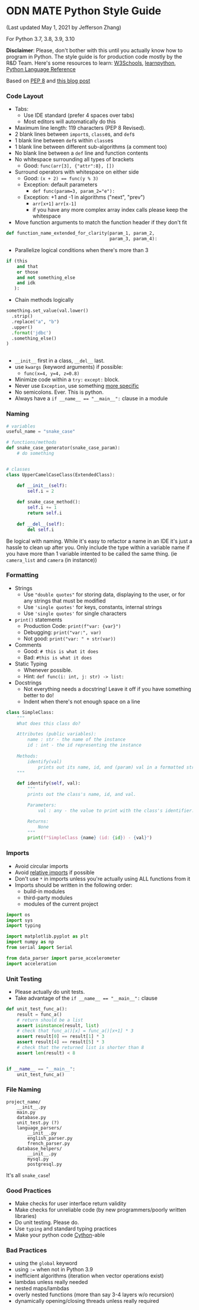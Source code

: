 # ODN MATE Python Style Guide
(Last updated May 1, 2021 by Jefferson Zhang)

For Python 3.7, 3.8, 3.9, 3.10

**Disclaimer**:
Please, don't bother with this until you actually know how to program in Python. The style guide is for production code mostly by the R&D Team. Here's some resources to learn: [W3Schools](https://www.w3schools.com/python/), [learnpython](https://www.learnpython.org/), [Python Language Reference](https://docs.python.org/3/reference/index.html)

Based on [PEP 8](https://www.python.org/dev/peps/pep-0008/) and [this blog post](https://luminousmen.com/post/the-ultimate-python-style-guidelines)

### Code Layout
- Tabs:
	- Use IDE standard (prefer 4 spaces over tabs)
	- Most editors will automatically do this
- Maximum line length: 119 characters (PEP 8 Revised). 
- 2 blank lines between `import`s, `class`es, and `def`s
- 1 blank line between `def`s within `class`es
- 1 blank line between different sub-algorithms (a comment too)
- No blank line between a `def` line and function contents
- No whitespace surrounding all types of brackets
	- Good: `func(arr[3], {"attr":8}, [])`
- Surround operators with whitespace on either side
	- Good: `(x + 2) == func(y % 3)`
	- Exception: default parameters
		- `def func(param=3, param_2="e"):`
	- Exception: +1 and -1 in algorithms ("next", "prev")
		- `arr[x+1]` `arr[x-1]`
		- if you have any more complex array index calls please keep the whitespace
- Move function arguments to match the function header if they don't fit
```py
def function_name_extended_for_clarity(param_1, param_2, 
                                       param_3, param_4):
```
- Parallelize logical conditions when there's more than 3
```py
if (this
    and that
    or those
    and not something_else
    and idk
   ):
```
- Chain methods logically
```py
something.set_value(val.lower()
  .strip()
  .replace("a", "b")
  .upper()
  .format('jdbc')
  .something_else()
)
					
```
- `__init__` first in a class, `__del__` last.
- use `kwargs` (keyword arguments) if possible:
	- `func(x=4, y=4, z=0.8)`
- Minimize code within a `try:` `except:` block. 
- Never use `Exception`, use something [more specific](https://docs.python.org/3/library/exceptions.html)
- No semicolons. Ever. This is python.
- Always have a `if __name__ == "__main__":` clause in a module

### Naming

```py
# variables
useful_name = "snake_case"

# functions/methods
def snake_case_generator(snake_case_param):
	# do something


# classes
class UpperCamelCaseClass(ExtendedClass):

	def __init__(self):
		self.i = 2
		
	def snake_case_method():
		self.i += 1
		return self.i
		
	def __del__(self):
		del self.i
```

Be logical with naming. While it's easy to refactor a name in an IDE it's just a hassle to clean up after you. Only include the type within a variable name if you have more than 1 variable intented to be called the same thing. (ie `camera_list` and `camera` (in instance))

### Formatting
- Strings
	- Use `"double quotes"` for storing data, displaying to the user, or for any strings that must be modified
	- Use `'single quotes'` for keys, constants, internal strings
	- Use `'single quotes'` for single characters
- `print()` statements
	- Production Code: `print(f"var: {var}")`
	- Debugging: `print("var:", var)`
	- Not good: `print("var: " + str(var))`
- Comments
	- Good: `# this is what it does`
	- Bad: `#this is what it does`
- Static Typing
	- Whenever possible.
	- Hint: `def func(i: int, j: str) -> list:`
- Docstrings
	- Not everything needs a docstring! Leave it off if you have something better to do!
	- Indent when there's not enough space on a line
```py
class SimpleClass:
    """
	What does this class do?

	Attributes (public variables):
		name : str - the name of the instance
		id : int - the id representing the instance
	
	Methods: 
		identify(val)
			prints out its name, id, and (param) val in a formatted string.
	"""

    def identify(self, val):
        """
		prints out the class's name, id, and val.

		Parameters:
			val : any - the value to print with the class's identifier.

		Returns:
			None
		"""
        print(f"SimpleClass {name} (id: {id}) - {val}")

```
### Imports
- Avoid circular imports
- Avoid [relative imports](https://www.python.org/dev/peps/pep-0328/) if possible
- Don't use `*` in imports unless you're actually using ALL functions from it
- Imports should be written in the following order:
	- build-in modules
	- third-party modules
	- modules of the current project
```py
import os
import sys
import typing

import matplotlib.pyplot as plt
import numpy as np
from serial import Serial

from data_parser import parse_accelerometer
import acceleration
```

### Unit Testing
- Please actually do unit tests.
- Take advantage of the `if __name__ == "__main__":` clause
```py
def unit_test_func_a():
	result = func_a()
	# return should be a list
	assert isinstance(result, list)
	# check that func_a()[x] = func_a()[x+1] * 3
	assert result[0] == result[1] * 3
	assert result[4] == result[5] * 3
	# check that the returned list is shorter than 8
	assert len(result) < 8


if __name__ == "__main__":
	unit_test_func_a()
```
### File Naming
```
project_name/
	__init__.py
	main.py
	database.py
	unit_test.py (?)
	language_parsers/
		__init__.py
		english_parser.py
		french_parser.py
	database_helpers/
		__init__.py
		mysql.py
		postgresql.py
```
It's all `snake_case`!

### Good Practices
- Make checks for user interface return validity
- Make checks for unreliable code (by new programmers/poorly written libraries)
- Do unit testing. Please do.
- Use `typing` and standard typing practices
- Make your python code [Cython](https://cython.org/)-able

### Bad Practices
- using the `global` keyword
- using `:=` when not in Python 3.9
- inefficient algorithms (iteration when vector operations exist)
- lambdas unless really needed
- nested maps/lambdas
- overly nested functions (more than say 3-4 layers w/o recursion)
- dynamically opening/closing threads unless really required
